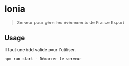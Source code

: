 # Ionia

> Serveur pour gérer les événements de France Esport

## Usage

Il faut une bdd valide pour l'utiliser.

```
npm run start - Démarrer le serveur
```
